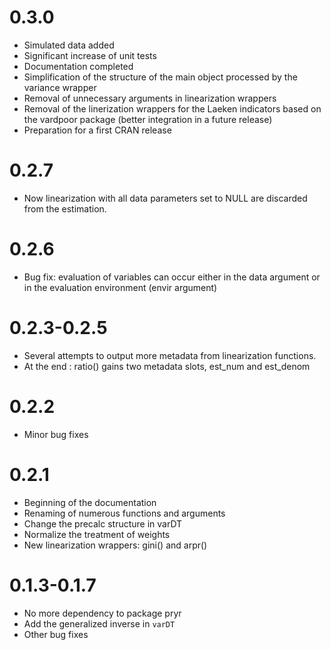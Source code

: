 
# 0.3.0

- Simulated data added
- Significant increase of unit tests
- Documentation completed
- Simplification of the structure of the main object processed by the variance wrapper
- Removal of unnecessary arguments in linearization wrappers
- Removal of the linerization wrappers for the Laeken indicators based on the vardpoor package (better integration in a future release)
- Preparation for a first CRAN release

# 0.2.7

- Now linearization with all data parameters set to NULL are discarded from the estimation.

# 0.2.6 

- Bug fix: evaluation of variables can occur either in the data argument or in the evaluation environment (envir argument)

# 0.2.3-0.2.5

- Several attempts to output more metadata from linearization functions. 
- At the end : ratio() gains two metadata slots, est_num and est_denom

# 0.2.2

- Minor bug fixes

# 0.2.1

- Beginning of the documentation
- Renaming of numerous functions and arguments
- Change the precalc structure in varDT
- Normalize the treatment of weights
- New linearization wrappers: gini() and arpr()

# 0.1.3-0.1.7

- No more dependency to package pryr
- Add the generalized inverse in `varDT`
- Other bug fixes


